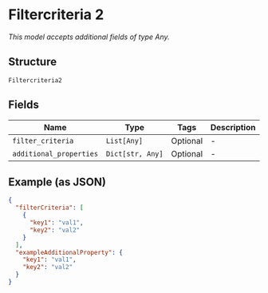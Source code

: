 
# Filtercriteria 2

*This model accepts additional fields of type Any.*

## Structure

`Filtercriteria2`

## Fields

| Name | Type | Tags | Description |
|  --- | --- | --- | --- |
| `filter_criteria` | `List[Any]` | Optional | - |
| `additional_properties` | `Dict[str, Any]` | Optional | - |

## Example (as JSON)

```json
{
  "filterCriteria": [
    {
      "key1": "val1",
      "key2": "val2"
    }
  ],
  "exampleAdditionalProperty": {
    "key1": "val1",
    "key2": "val2"
  }
}
```

